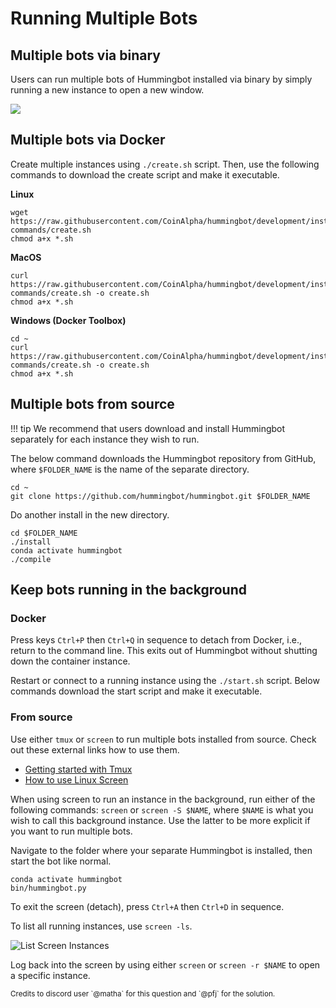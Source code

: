 # Running Multiple Bots

## Multiple bots via binary

Users can run multiple bots of Hummingbot installed via binary by simply running a new instance to open a new window.

![](/assets/img/multiplebotsbinary.gif)

## Multiple bots via Docker

Create multiple instances using `./create.sh` script. Then, use the following commands to download the create script and make it executable.

**Linux**

```Linux
wget https://raw.githubusercontent.com/CoinAlpha/hummingbot/development/installation/docker-commands/create.sh
chmod a+x *.sh
```

**MacOS**

```MacOS
curl https://raw.githubusercontent.com/CoinAlpha/hummingbot/development/installation/docker-commands/create.sh -o create.sh
chmod a+x *.sh
```

**Windows (Docker Toolbox)**

```
cd ~
curl https://raw.githubusercontent.com/CoinAlpha/hummingbot/development/installation/docker-commands/create.sh -o create.sh
chmod a+x *.sh
```

## Multiple bots from source

!!! tip
    We recommend that users download and install Hummingbot separately for each instance they wish to run.

The below command downloads the Hummingbot repository from GitHub, where `$FOLDER_NAME` is the name of the separate directory.

```
cd ~
git clone https://github.com/hummingbot/hummingbot.git $FOLDER_NAME
```

Do another install in the new directory.

```
cd $FOLDER_NAME
./install
conda activate hummingbot
./compile
```

## Keep bots running in the background

### Docker

Press keys `Ctrl+P` then `Ctrl+Q` in sequence to detach from Docker, i.e., return to the command line. This exits out of Hummingbot without shutting down the container instance.

Restart or connect to a running instance using the `./start.sh` script. Below commands download the start script and make it executable.

### From source

Use either `tmux` or `screen` to run multiple bots installed from source. Check out these external links how to use them.

- [Getting started with Tmux](https://linuxize.com/post/getting-started-with-tmux/)
- [How to use Linux Screen](https://linuxize.com/post/how-to-use-linux-screen/)

When using screen to run an instance in the background, run either of the following commands: `screen` or `screen -S $NAME`, where `$NAME` is what you wish to call this background instance. Use the latter to be more explicit if you want to run multiple bots.

Navigate to the folder where your separate Hummingbot is installed, then start the bot like normal.

```
conda activate hummingbot
bin/hummingbot.py
```

To exit the screen (detach), press `Ctrl+A` then `Ctrl+D` in sequence.

To list all running instances, use `screen -ls`.

![List Screen Instances](/assets/img/screen.png)

Log back into the screen by using either `screen` or `screen -r $NAME` to open a specific instance.

<small>
  Credits to discord user `@matha` for this question and `@pfj` for the
  solution.
</small>
